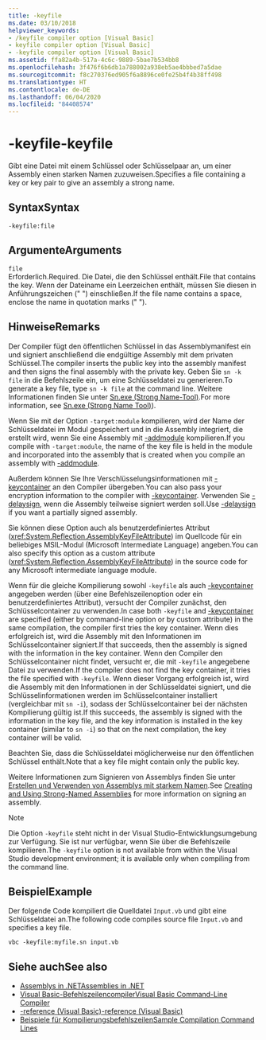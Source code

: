 ```yaml
---
title: -keyfile
ms.date: 03/10/2018
helpviewer_keywords:
- /keyfile compiler option [Visual Basic]
- keyfile compiler option [Visual Basic]
- -keyfile compiler option [Visual Basic]
ms.assetid: ffa82a4b-517a-4c6c-9889-5bae7b534bb8
ms.openlocfilehash: 3f476f6b6db1a788002a938eb5ae4bbbed7a5dae
ms.sourcegitcommit: f8c270376ed905f6a8896ce0fe25b4f4b38ff498
ms.translationtype: HT
ms.contentlocale: de-DE
ms.lasthandoff: 06/04/2020
ms.locfileid: "84408574"
---
```

# <a name="-keyfile"></a><span data-ttu-id="f4410-102">-keyfile</span><span class="sxs-lookup"><span data-stu-id="f4410-102">-keyfile</span></span>
<span data-ttu-id="f4410-103">Gibt eine Datei mit einem Schlüssel oder Schlüsselpaar an, um einer Assembly einen starken Namen zuzuweisen.</span><span class="sxs-lookup"><span data-stu-id="f4410-103">Specifies a file containing a key or key pair to give an assembly a strong name.</span></span>  
  
## <a name="syntax"></a><span data-ttu-id="f4410-104">Syntax</span><span class="sxs-lookup"><span data-stu-id="f4410-104">Syntax</span></span>  
  
```console
-keyfile:file  
```  
  
## <a name="arguments"></a><span data-ttu-id="f4410-105">Argumente</span><span class="sxs-lookup"><span data-stu-id="f4410-105">Arguments</span></span>  
 `file`  
 <span data-ttu-id="f4410-106">Erforderlich.</span><span class="sxs-lookup"><span data-stu-id="f4410-106">Required.</span></span> <span data-ttu-id="f4410-107">Die Datei, die den Schlüssel enthält.</span><span class="sxs-lookup"><span data-stu-id="f4410-107">File that contains the key.</span></span> <span data-ttu-id="f4410-108">Wenn der Dateiname ein Leerzeichen enthält, müssen Sie diesen in Anführungszeichen (" ") einschließen.</span><span class="sxs-lookup"><span data-stu-id="f4410-108">If the file name contains a space, enclose the name in quotation marks (" ").</span></span>  
  
## <a name="remarks"></a><span data-ttu-id="f4410-109">Hinweise</span><span class="sxs-lookup"><span data-stu-id="f4410-109">Remarks</span></span>  
 <span data-ttu-id="f4410-110">Der Compiler fügt den öffentlichen Schlüssel in das Assemblymanifest ein und signiert anschließend die endgültige Assembly mit dem privaten Schlüssel.</span><span class="sxs-lookup"><span data-stu-id="f4410-110">The compiler inserts the public key into the assembly manifest and then signs the final assembly with the private key.</span></span> <span data-ttu-id="f4410-111">Geben Sie `sn -k file` in die Befehlszeile ein, um eine Schlüsseldatei zu generieren.</span><span class="sxs-lookup"><span data-stu-id="f4410-111">To generate a key file, type `sn -k file` at the command line.</span></span> <span data-ttu-id="f4410-112">Weitere Informationen finden Sie unter [Sn.exe (Strong Name-Tool)](../../../framework/tools/sn-exe-strong-name-tool.md).</span><span class="sxs-lookup"><span data-stu-id="f4410-112">For more information, see [Sn.exe (Strong Name Tool)](../../../framework/tools/sn-exe-strong-name-tool.md)).</span></span>  
  
 <span data-ttu-id="f4410-113">Wenn Sie mit der Option `-target:module` kompilieren, wird der Name der Schlüsseldatei im Modul gespeichert und in die Assembly integriert, die erstellt wird, wenn Sie eine Assembly mit [-addmodule](addmodule.md) kompilieren.</span><span class="sxs-lookup"><span data-stu-id="f4410-113">If you compile with `-target:module`, the name of the key file is held in the module and incorporated into the assembly that is created when you compile an assembly with [-addmodule](addmodule.md).</span></span>  
  
 <span data-ttu-id="f4410-114">Außerdem können Sie Ihre Verschlüsselungsinformationen mit [-keycontainer](keycontainer.md) an den Compiler übergeben.</span><span class="sxs-lookup"><span data-stu-id="f4410-114">You can also pass your encryption information to the compiler with [-keycontainer](keycontainer.md).</span></span> <span data-ttu-id="f4410-115">Verwenden Sie [-delaysign](delaysign.md), wenn die Assembly teilweise signiert werden soll.</span><span class="sxs-lookup"><span data-stu-id="f4410-115">Use [-delaysign](delaysign.md) if you want a partially signed assembly.</span></span>  
  
 <span data-ttu-id="f4410-116">Sie können diese Option auch als benutzerdefiniertes Attribut (<xref:System.Reflection.AssemblyKeyFileAttribute>) im Quellcode für ein beliebiges MSIL-Modul (Microsoft Intermediate Language) angeben.</span><span class="sxs-lookup"><span data-stu-id="f4410-116">You can also specify this option as a custom attribute (<xref:System.Reflection.AssemblyKeyFileAttribute>) in the source code for any Microsoft intermediate language module.</span></span>  
  
 <span data-ttu-id="f4410-117">Wenn für die gleiche Kompilierung sowohl `-keyfile` als auch [-keycontainer](keycontainer.md) angegeben werden (über eine Befehlszeilenoption oder ein benutzerdefiniertes Attribut), versucht der Compiler zunächst, den Schlüsselcontainer zu verwenden.</span><span class="sxs-lookup"><span data-stu-id="f4410-117">In case both `-keyfile` and [-keycontainer](keycontainer.md) are specified (either by command-line option or by custom attribute) in the same compilation, the compiler first tries the key container.</span></span> <span data-ttu-id="f4410-118">Wenn dies erfolgreich ist, wird die Assembly mit den Informationen im Schlüsselcontainer signiert.</span><span class="sxs-lookup"><span data-stu-id="f4410-118">If that succeeds, then the assembly is signed with the information in the key container.</span></span> <span data-ttu-id="f4410-119">Wenn den Compiler den Schlüsselcontainer nicht findet, versucht er, die mit `-keyfile` angegebene Datei zu verwenden.</span><span class="sxs-lookup"><span data-stu-id="f4410-119">If the compiler does not find the key container, it tries the file specified with `-keyfile`.</span></span> <span data-ttu-id="f4410-120">Wenn dieser Vorgang erfolgreich ist, wird die Assembly mit den Informationen in der Schlüsseldatei signiert, und die Schlüsselinformationen werden im Schlüsselcontainer installiert (vergleichbar mit `sn -i`), sodass der Schlüsselcontainer bei der nächsten Kompilierung gültig ist.</span><span class="sxs-lookup"><span data-stu-id="f4410-120">If this succeeds, the assembly is signed with the information in the key file, and the key information is installed in the key container (similar to `sn -i`) so that on the next compilation, the key container will be valid.</span></span>  
  
 <span data-ttu-id="f4410-121">Beachten Sie, dass die Schlüsseldatei möglicherweise nur den öffentlichen Schlüssel enthält.</span><span class="sxs-lookup"><span data-stu-id="f4410-121">Note that a key file might contain only the public key.</span></span>  
  
 <span data-ttu-id="f4410-122">Weitere Informationen zum Signieren von Assemblys finden Sie unter [Erstellen und Verwenden von Assemblys mit starkem Namen](../../../standard/assembly/create-use-strong-named.md).</span><span class="sxs-lookup"><span data-stu-id="f4410-122">See [Creating and Using Strong-Named Assemblies](../../../standard/assembly/create-use-strong-named.md) for more information on signing an assembly.</span></span>  
  
> [!NOTE]
> <span data-ttu-id="f4410-123">Die Option `-keyfile` steht nicht in der Visual Studio-Entwicklungsumgebung zur Verfügung. Sie ist nur verfügbar, wenn Sie über die Befehlszeile kompilieren.</span><span class="sxs-lookup"><span data-stu-id="f4410-123">The `-keyfile` option is not available from within the Visual Studio development environment; it is available only when compiling from the command line.</span></span>

## <a name="example"></a><span data-ttu-id="f4410-124">Beispiel</span><span class="sxs-lookup"><span data-stu-id="f4410-124">Example</span></span>

<span data-ttu-id="f4410-125">Der folgende Code kompiliert die Quelldatei `Input.vb` und gibt eine Schlüsseldatei an.</span><span class="sxs-lookup"><span data-stu-id="f4410-125">The following code compiles source file `Input.vb` and specifies a key file.</span></span>

```console
vbc -keyfile:myfile.sn input.vb
```

## <a name="see-also"></a><span data-ttu-id="f4410-126">Siehe auch</span><span class="sxs-lookup"><span data-stu-id="f4410-126">See also</span></span>

- [<span data-ttu-id="f4410-127">Assemblys in .NET</span><span class="sxs-lookup"><span data-stu-id="f4410-127">Assemblies in .NET</span></span>](../../../standard/assembly/index.md)
- [<span data-ttu-id="f4410-128">Visual Basic-Befehlszeilencompiler</span><span class="sxs-lookup"><span data-stu-id="f4410-128">Visual Basic Command-Line Compiler</span></span>](index.md)
- [<span data-ttu-id="f4410-129">-reference (Visual Basic)</span><span class="sxs-lookup"><span data-stu-id="f4410-129">-reference (Visual Basic)</span></span>](reference.md)
- [<span data-ttu-id="f4410-130">Beispiele für Kompilierungsbefehlszeilen</span><span class="sxs-lookup"><span data-stu-id="f4410-130">Sample Compilation Command Lines</span></span>](sample-compilation-command-lines.md)
